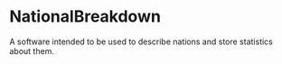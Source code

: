 # NationalBreakdown
A software intended to be used to describe nations and store statistics about them.
